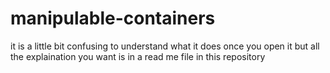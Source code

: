 # manipulable-containers
it is a little bit confusing to understand what it does once you open it but all the explaination you want is in a read me file in this repository
